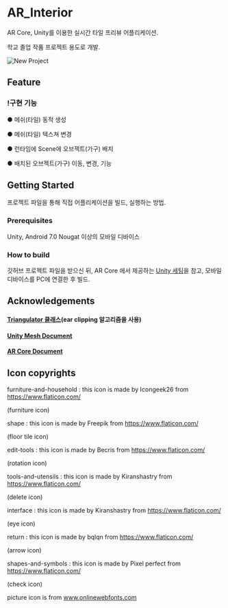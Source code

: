 # AR_Interior

AR Core, Unity를 이용한 실시간 타일 프리뷰 어플리케이션.

학교 졸업 작품 프로젝트 용도로 개발.

![New Project](https://user-images.githubusercontent.com/52204522/85831736-b4ed9500-b7c9-11ea-81c5-bcab543aeeae.png)

## Feature

### !구현 기능

● 메쉬(타일) 동적 생성

● 메쉬(타일) 텍스쳐 변경

● 런타임에 Scene에 오브젝트(가구) 배치

● 배치된 오브젝트(가구) 이동, 변경, 기능 

## Getting Started

프로젝트 파일을 통해 직접 어플리케이션을 빌드, 실행하는 방법.

### Prerequisites

Unity, Android 7.0 Nougat 이상의 모바일 디바이스

### How to build

깃허브 프로젝트 파일을 받으신 뒤, AR Core 에서 제공하는 [Unity 세팅](https://developers.google.com/ar/develop/unity/quickstart-android)을 참고, 모바일 디바이스를 PC에 연결한 후 빌드.

## Acknowledgements

#### [Triangulator 클래스](https://wiki.unity3d.com/index.php/Triangulator)(ear clipping 알고리즘을 사용)

#### [Unity Mesh Document](https://docs.unity3d.com/kr/530/ScriptReference/Mesh.html)

#### [AR Core Document](https://developers.google.com/ar/develop/unity)

## Icon copyrights
furniture-and-household : this icon is made by Icongeek26 from https://www.flaticon.com/

(furniture icon)

shape : this icon is  made by Freepik from https://www.flaticon.com/

(floor tile icon)

edit-tools : this icon is made by Becris from https://www.flaticon.com/

(rotation icon)

tools-and-utensils : this icon is made by Kiranshastry from https://www.flaticon.com/

(delete icon)

interface : this icon is made by Kiranshastry from https://www.flaticon.com/

(eye icon)

return : this icon is made by bqlqn from https://www.flaticon.com/

(arrow icon)

shapes-and-symbols : this icon is made by Pixel perfect from https://www.flaticon.com/

(check icon)

picture icon is from www.onlinewebfonts.com


